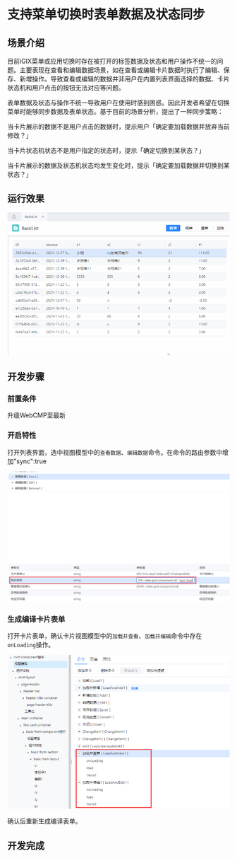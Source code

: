 # 支持菜单切换时表单数据及状态同步

## 场景介绍

目前iGIX菜单或应用切换时存在被打开的标签数据及状态和用户操作不统一的问题。主要表现在查看和编辑数据场景，如在查看或编辑卡片数据时执行了编辑、保存、新增操作。导致查看或编辑的数据并非用户在内置列表界面选择的数据、卡片状态机和用户点击的按钮无法对应等问题。

表单数据及状态与操作不统一导致用户在使用时感到困惑。因此开发者希望在切换菜单时能够同步数据及表单状态。基于目前的场景分析，提出了一种同步策略：

当卡片展示的数据不是用户点击的数据时，提示用户「确定要加载数据并放弃当前修改？」

当卡片状态机状态不是用户指定的状态时，提示「确定切换到某状态？」

当卡片展示的数据及状态机状态均发生变化时，提示「确定要加载数据并切换到某状态？」

## 运行效果

![](./images/sync.gif)

## 开发步骤

### 前置条件

升级WebCMP至最新

### 开启特性

打开列表界面，选中视图模型中的`查看数据`、`编辑数据`命令。在命令的路由参数中增加"sync":true

![image-20211227101733061](./images/image-20211227101733061.png)

### 生成编译卡片表单

打开卡片表单，确认卡片视图模型中的`加载并查看`、`加载并编辑`命令中存在`onLoading`操作。

![image-20211227102010370](./images/image-20211227102010370.png)

确认后重新生成编译表单。

## 开发完成